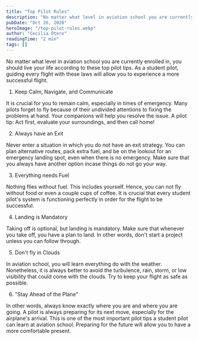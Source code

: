 ```yaml
---
title: "Top Pilot Rules"
description: "No matter what level in aviation school you are currently enrolled in, you should live your life according to these top pilot tips. As a student pilot, guiding every flight with these laws will allow you to experience a more successful flight."
pubDate: "Oct 26, 2020"
heroImage: "/top-pilot-rules.webp"
author: "Cecilia Otero"
readingTime: "2 min"
tags: []
---
```


No matter what level in aviation school you are currently enrolled in, you should live your life according to these top pilot tips. As a student pilot, guiding every flight with these laws will allow you to experience a more successful flight.

1. Keep Calm, Navigate, and Communicate

It is crucial for you to remain calm, especially in times of emergency. Many pilots forget to fly because of their undivided attentions to fixing the problems at hand. Your companions will help you resolve the issue. A pilot tip: Act first, evaluate your surroundings, and then call home!

2. Always have an Exit

Never enter a situation in which you do not have an exit strategy. You can plan alternative routes, pack extra fuel, and be on the lookout for an emergency landing spot, even when there is no emergency. Make sure that you always have another option incase things do not go your way.

3. Everything needs Fuel

Nothing flies without fuel. This includes yourself. Hence, you can not fly without food or even a couple cups of coffee. It is crucial that every student pilot's system is functioning perfectly in order for the flight to be successful.

4. Landing is Mandatory

Taking off is optional, but landing is mandatory. Make sure that whenever you take off, you have a plan to land. In other words, don't start a project unless you can follow through.

5. Don't fly in Clouds

In aviation school, you will learn everything do with the weather. Nonetheless, it is always better to avoid the turbulence, rain, storm, or low visibility that could come with the clouds. Try to keep your flight as safe as possible.

6. "Stay Ahead of the Plane"

In other words, always know exactly where you are and where you are going. A pilot is always preparing for its next move, especially for the airplane's arrival. This is one of the most important pilot tips a student pilot can learn at aviation school. Preparing for the future will allow you to have a more comfortable present.

